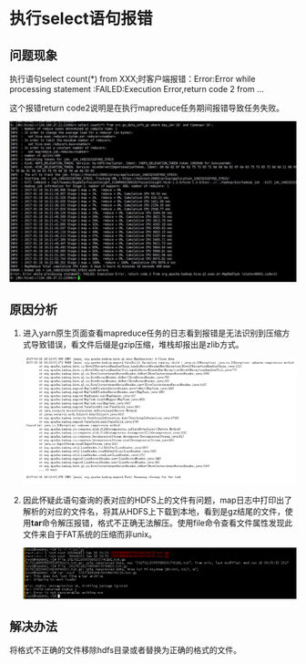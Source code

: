 # 执行select语句报错<a name="ZH-CN_TOPIC_0210454006"></a>

## 问题现象<a name="zh-cn_topic_0167276298_s279271d9ef1f448c82bf851fcc361636"></a>

执行语句select count\(\*\) from XXX;时客户端报错：Error:Error while processing statement :FAILED:Execution Error,return code 2 from ...

这个报错return code2说明是在执行mapreduce任务期间报错导致任务失败。

![](figures/zh-cn_image_0167275662.jpg)

## 原因分析<a name="zh-cn_topic_0167276298_s2be99397c5de4111a414f6fbd0fb7c2f"></a>

1.  进入yarn原生页面查看mapreduce任务的日志看到报错是无法识别到压缩方式导致错误，看文件后缀是gzip压缩，堆栈却报出是zlib方式。

    ![](figures/zh-cn_image_0167276373.png)

2.  因此怀疑此语句查询的表对应的HDFS上的文件有问题，map日志中打印出了解析的对应的文件名，将其从HDFS上下载到本地，看到是gz结尾的文件，使用**tar**命令解压报错，格式不正确无法解压。使用file命令查看文件属性发现此文件来自于FAT系统的压缩而非unix。

    ![](figures/zh-cn_image_0167275251.png)


## 解决办法<a name="zh-cn_topic_0167276298_sd6477f1effc345f1abf9f4286dc8eb07"></a>

将格式不正确的文件移除hdfs目录或者替换为正确的格式的文件。

